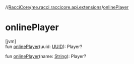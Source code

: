 //[RacciCore](../../index.md)/[me.racci.raccicore.api.extensions](index.md)/[onlinePlayer](online-player.md)

# onlinePlayer

[jvm]\
fun [onlinePlayer](online-player.md)(uuid: [UUID](https://docs.oracle.com/javase/8/docs/api/java/util/UUID.html)): Player?

fun [onlinePlayer](online-player.md)(name: [String](https://kotlinlang.org/api/latest/jvm/stdlib/kotlin/-string/index.html)): Player?
